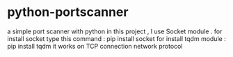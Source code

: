 # python-portscanner
a simple port scanner with python
in this project , I use Socket module .
for install socket type this command : pip install socket
for install tqdm module : pip install tqdm
it works on TCP connection network protocol
